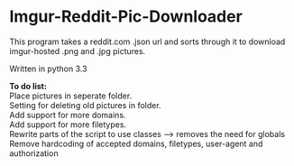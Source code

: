Imgur-Reddit-Pic-Downloader
===========================

This program takes a reddit.com .json url and sorts through it to download imgur-hosted .png and .jpg pictures. 


Written in python 3.3

<b>To do list:</b>  
Place pictures in seperate folder.  
   Setting for deleting old pictures in folder.  
Add support for more domains.  
Add support for more filetypes.  
Rewrite parts of the script to use classes --> removes the need for globals
Remove hardcoding of accepted domains, filetypes, user-agent and authorization

